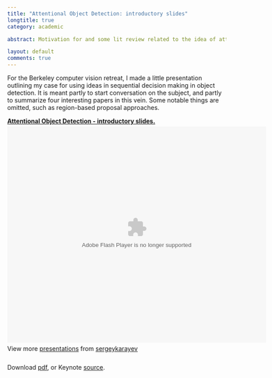 ```yaml
---
title: "Attentional Object Detection: introductory slides"
longtitle: true
category: academic

abstract: Motivation for and some lit review related to the idea of attentional object detection--not looking for everything everywhere.

layout: default
comments: true
---
```


For the Berkeley computer vision retreat, I made a little presentation outlining my case for using ideas in sequential decision making in object detection. It is meant partly to start conversation on the subject, and partly to summarize four interesting papers in this vein. Some notable things are omitted, such as region-based proposal approaches.

<notextile>
<div style="width:595px" id="__ss_7393371"> <strong style="display:block;margin:12px 0 4px"><a href="http://www.slideshare.net/sergeykarayev/attentional-object-detection-introductory-slides" title="Attentional Object Detection - introductory slides.">Attentional Object Detection - introductory slides.</a></strong> <object id="__sse7393371" width="595" height="497"> <param name="movie" value="http://static.slidesharecdn.com/swf/ssplayer2.swf?doc=attentionalobjectdetectionretreat2011-110325215026-phpapp02&rel=0&stripped_title=attentional-object-detection-introductory-slides&userName=sergeykarayev" /> <param name="allowFullScreen" value="true"/> <param name="allowScriptAccess" value="always"/> <embed name="__sse7393371" src="http://static.slidesharecdn.com/swf/ssplayer2.swf?doc=attentionalobjectdetectionretreat2011-110325215026-phpapp02&rel=0&stripped_title=attentional-object-detection-introductory-slides&userName=sergeykarayev" type="application/x-shockwave-flash" allowscriptaccess="always" allowfullscreen="true" width="595" height="497"></embed> </object> <div style="padding:5px 0 12px"> View more <a href="http://www.slideshare.net/">presentations</a> from <a href="http://www.slideshare.net/sergeykarayev">sergeykarayev</a> </div> </div>
</notextile>

Download <a href="/work/files/attentional_object_detection_retreat_2011.pdf">pdf</a>, or Keynote <a href="/work/files/attentional_object_detection_retreat_2011.key">source</a>.
